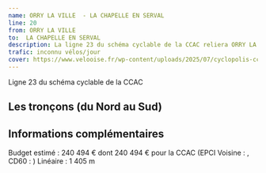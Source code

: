 ```yaml
---
name: ORRY LA VILLE  - LA CHAPELLE EN SERVAL
line: 20
from: ORRY LA VILLE  
to:  LA CHAPELLE EN SERVAL 
description: La ligne 23 du schéma cyclable de la CCAC reliera ORRY LA VILLE   à LA CHAPELLE EN SERVAL 
trafic: inconnu vélos/jour
cover: https://www.velooise.fr/wp-content/uploads/2025/07/cyclopolis-ccac-23.jpg
---
```

Ligne 23 du schéma cyclable de la CCAC  
## Les tronçons (du Nord au Sud)

## Informations complémentaires

Budget estimé : 240 494 € dont 240 494 € pour la CCAC (EPCI Voisine : , CD60 : )
Linéaire : 1 405 m

